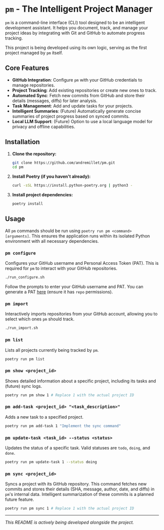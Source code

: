 # `pm` - The Intelligent Project Manager

`pm` is a command-line interface (CLI) tool designed to be an intelligent development assistant. It helps you document, track, and manage your project ideas by integrating with Git and GitHub to automate progress tracking.

This project is being developed using its own logic, serving as the first project managed by `pm` itself.

## Core Features

- **GitHub Integration**: Configure `pm` with your GitHub credentials to manage repositories.
- **Project Tracking**: Add existing repositories or create new ones to track.
- **Automated Sync**: Fetch new commits from GitHub and store their details (messages, diffs) for later analysis.
- **Task Management**: Add and update tasks for your projects.
- **Intelligent Summaries**: (Future) Automatically generate concise summaries of project progress based on synced commits.
- **Local LLM Support**: (Future) Option to use a local language model for privacy and offline capabilities.

## Installation

1.  **Clone the repository:**
    ```bash
    git clone https://github.com/andremillet/pm.git
    cd pm
    ```

2.  **Install Poetry (if you haven't already):**
    ```bash
    curl -sSL https://install.python-poetry.org | python3 -
    ```

3.  **Install project dependencies:**
    ```bash
    poetry install
    ```

## Usage

All `pm` commands should be run using `poetry run pm <command> [arguments]`. This ensures the application runs within its isolated Python environment with all necessary dependencies.

### `pm configure`

Configures your GitHub username and Personal Access Token (PAT). This is required for `pm` to interact with your GitHub repositories.

```bash
./run_configure.sh
```

Follow the prompts to enter your GitHub username and PAT. You can generate a PAT [here](https://github.com/settings/tokens/new) (ensure it has `repo` permissions).

### `pm import`

Interactively imports repositories from your GitHub account, allowing you to select which ones `pm` should track.

```bash
./run_import.sh
```

### `pm list`

Lists all projects currently being tracked by `pm`.

```bash
poetry run pm list
```

### `pm show <project_id>`

Shows detailed information about a specific project, including its tasks and (future) sync logs.

```bash
poetry run pm show 1 # Replace 1 with the actual project ID
```

### `pm add-task <project_id> "<task_description>"`

Adds a new task to a specified project.

```bash
poetry run pm add-task 1 "Implement the sync command"
```

### `pm update-task <task_id> --status <status>`

Updates the status of a specific task. Valid statuses are `todo`, `doing`, and `done`.

```bash
poetry run pm update-task 1 --status doing
```

### `pm sync <project_id>`

Syncs a project with its GitHub repository. This command fetches new commits and stores their details (SHA, message, author, date, and diffs) in `pm`'s internal data. Intelligent summarization of these commits is a planned future feature.

```bash
poetry run pm sync 1 # Replace 1 with the actual project ID
```

---
*This README is actively being developed alongside the project.*